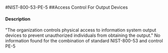 #NIST-800-53-PE-5
##Access Control For Output Devices
#### Description
"The organization controls physical access to information system output devices to prevent unauthorized individuals from obtaining the output."
No information found for the combination of standard NIST-800-53 and control PE-5
